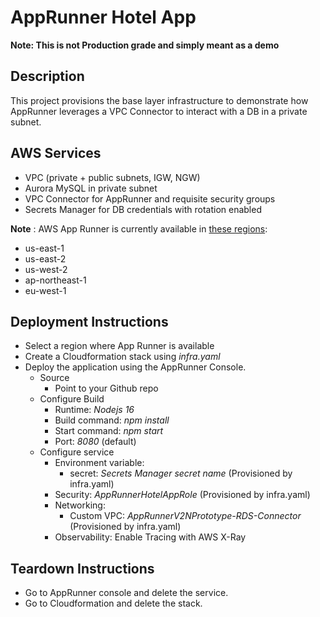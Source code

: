# AppRunner Hotel App

**Note: This is not Production grade and simply meant as a demo**

## Description

This project provisions the base layer infrastructure to demonstrate how AppRunner leverages a VPC Connector to interact with a DB in a private subnet.

## AWS Services

* VPC (private + public subnets, IGW, NGW)
* Aurora MySQL in private subnet
* VPC Connector for AppRunner and requisite security groups
* Secrets Manager for DB credentials with rotation enabled

**Note** : AWS App Runner is currently available in [these regions](https://docs.aws.amazon.com/general/latest/gr/apprunner.html):
- us-east-1
- us-east-2
- us-west-2
- ap-northeast-1
- eu-west-1

## Deployment Instructions
- Select a region where App Runner is available
- Create a Cloudformation stack using *infra.yaml*  
- Deploy the application using the AppRunner Console.
  - Source
    - Point to your Github repo
  - Configure Build
    - Runtime: *Nodejs 16*
    - Build command:  *npm install*
    - Start command: *npm start*
    - Port: *8080* (default) 
  - Configure service
    - Environment variable:
      - secret: *Secrets Manager secret name* (Provisioned by infra.yaml)
    - Security: *AppRunnerHotelAppRole* (Provisioned by infra.yaml)
    - Networking: 
      - Custom VPC: *AppRunnerV2NPrototype-RDS-Connector* (Provisioned by infra.yaml)
    - Observability: Enable Tracing with AWS X-Ray

## Teardown Instructions

- Go to AppRunner console and delete the service.
- Go to Cloudformation and delete the stack.


